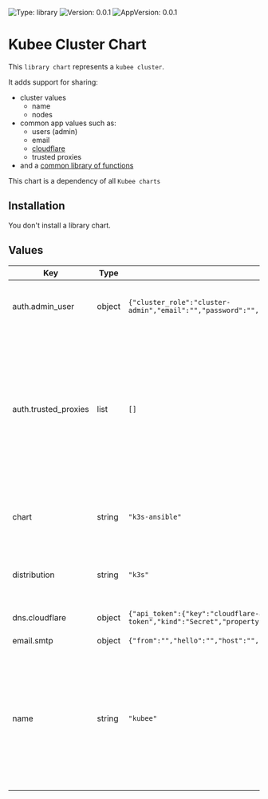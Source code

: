 

[//]: # (README.md generated by gotmpl. DO NOT EDIT.)

![Type: library](https://img.shields.io/badge/Type-library-informational?style=flat-square) ![Version: 0.0.1](https://img.shields.io/badge/Version-0.0.1-informational?style=flat-square) ![AppVersion: 0.0.1](https://img.shields.io/badge/AppVersion-0.0.1-informational?style=flat-square)

# Kubee Cluster Chart

This `library chart` represents a `kubee cluster`.

It adds support for sharing:
* cluster values
  * name
  * nodes
* common app values such as:
  * users (admin)
  * email
  * [cloudflare](https://github.com/EraldyHq/kubee/blob/main/docs/site/cloudflare.md)
  * trusted proxies
* and a [common library of functions](templates/_helpers.tpl)

This chart is a dependency of all `Kubee charts`

## Installation

You don't install a library chart.

## Values

| Key | Type | Default | Description |
|-----|------|---------|-------------|
| auth.admin_user | object | `{"cluster_role":"cluster-admin","email":"","password":"","username":"admin"}` | The admin user  * created as admin user in Kubernetes and other app  * added in basicAuth |
| auth.trusted_proxies | list | `[]` | Trusted Proxies If trusted, reverse proxies handler will proxy and augment the sensitive X-Forwarded-* request headers.  You should set the CIDR value of: * internal proxy such as traefik * and external proxy such as cloudflare It's used by Traefik and all auth application that needs the real ip and trust the X-forward headers |
| chart | string | `"k3s-ansible"` | The cluster chart. The cluster chart is responsible for the installation/management of Kubernetes on the nodes |
| distribution | string | `"k3s"` | The kubernetes distribution k3s is the distribution that has a cluster chart implemented. |
| dns.cloudflare | object | `{"api_token":{"key":"cloudflare-api-token","kind":"Secret","property":"","value":""},"dns_zones":[]}` | Cloudflare Enabled if the domain list is not empty |
| email.smtp | object | `{"from":"","hello":"","host":"","password":"","port":465,"username":""}` | Smtp Configuration |
| name | string | `"kubee"` | The cluster name used: * to identify the cluster (for instance, on prometheus remote-write metrics, the name is added as label) * as default first instance name for operator (for instance, prometheus operator allows to install multiple prometheus that needs to be unique. Kube-prometheus asks for a unique name) |

 